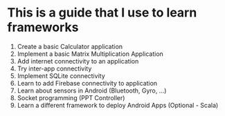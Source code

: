 # This is a guide that I use to learn frameworks
1. Create a basic Calculator application
2. Implement a basic Matrix Multiplication Application
3. Add internet connectivity to an application
4. Try inter-app connectivity
5. Implement SQLite connectivity
6. Learn to add Firebase connectivity to application
7. Learn about sensors in Android (Bluetooth, Gyro, ...)
8. Socket programming (PPT Controller)
9. Learn a different framework to deploy Android Apps (Optional - Scala)
